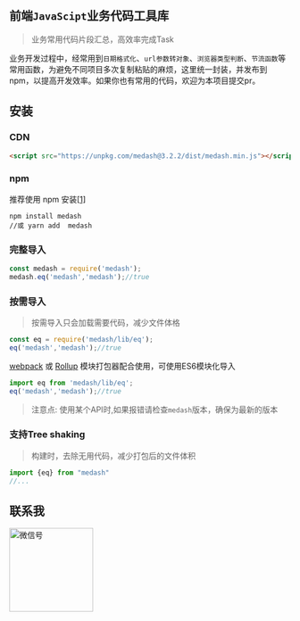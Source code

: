 ## 前端`JavaScipt`业务代码工具库

> 业务常用代码片段汇总，高效率完成Task

业务开发过程中，经常用到`日期格式化`、`url参数转对象`、`浏览器类型判断`、`节流函数`等常用函数，为避免不同项目多次复制粘贴的麻烦，这里统一封装，并发布到npm，以提高开发效率。如果你也有常用的代码，欢迎为本项目提交pr。

## 安装

### CDN
<!--cdn-links-start-->
```html
<script src="https://unpkg.com/medash@3.2.2/dist/medash.min.js"></script>
```
<!--cdn-links-end-->

### npm

推荐使用 npm 安装[[1\]](https://v3.cn.vuejs.org/guide/installation.html#footnote-1) 

```shell
npm install medash
//或 yarn add  medash
```

### 完整导入

```js
const medash = require('medash');
medash.eq('medash','medash');//true
```

### 按需导入

> 按需导入只会加载需要代码，减少文件体格

```js
const eq = require('medash/lib/eq');
eq('medash','medash');//true
```
 [webpack](https://webpack.js.org/) 或 [Rollup](https://rollupjs.org/) 模块打包器配合使用，可使用ES6模块化导入
```js
import eq from 'medash/lib/eq';
eq('medash','medash');//true
```
> 注意点: 使用某个API时,如果报错请检查`medash`版本，确保为最新的版本

### 支持Tree shaking
> 构建时，去除无用代码，减少打包后的文件体积
```js
import {eq} from "medash"
//...
```

## 联系我

<img alt="微信号" src = 'https://s3.bmp.ovh/imgs/2022/03/b55e71f2dc3e16c3.png' width="150"/>
